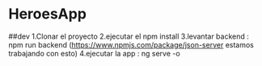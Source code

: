 # HeroesApp

##dev
1.Clonar el proyecto 
2.ejecutar el npm install
3.levantar backend : npm run backend  (https://www.npmjs.com/package/json-server estamos trabajando con esto)
4.ejecutar la app : ng serve -o
